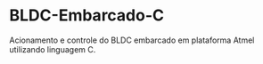 # BLDC-Embarcado-C
Acionamento e controle do BLDC embarcado em plataforma Atmel utilizando linguagem C.
